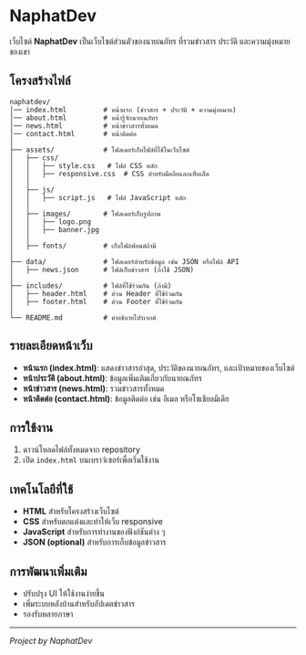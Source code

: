 # NaphatDev

เว็บไซต์ **NaphatDev** เป็นเว็บไซต์ส่วนตัวของนายณภัทร ที่รวมข่าวสาร ประวัติ และความมุ่งหมายของเขา

## โครงสร้างไฟล์

```
naphatdev/  
│── index.html         # หน้าแรก (ข่าวสาร + ประวัติ + ความมุ่งหมาย)  
│── about.html         # หน้ารู้จักนายณภัทร  
│── news.html          # หน้าข่าวสารทั้งหมด  
│── contact.html       # หน้าติดต่อ  
│  
├── assets/            # โฟลเดอร์เก็บไฟล์ที่ใช้ในเว็บไซต์  
│   ├── css/  
│   │   ├── style.css   # ไฟล์ CSS หลัก  
│   │   ├── responsive.css  # CSS สำหรับมือถือและแท็บเล็ต  
│   │  
│   ├── js/  
│   │   ├── script.js   # ไฟล์ JavaScript หลัก  
│   │  
│   ├── images/        # โฟลเดอร์เก็บรูปภาพ  
│   │   ├── logo.png  
│   │   ├── banner.jpg  
│   │  
│   ├── fonts/         # เก็บไฟล์ฟอนต์ถ้ามี  
│  
├── data/              # โฟลเดอร์สำหรับข้อมูล เช่น JSON หรือไฟล์ API  
│   ├── news.json      # ไฟล์เก็บข่าวสาร (ถ้าใช้ JSON)  
│  
├── includes/          # ไฟล์ที่ใช้ร่วมกัน (ถ้ามี)  
│   ├── header.html    # ส่วน Header ที่ใช้ร่วมกัน  
│   ├── footer.html    # ส่วน Footer ที่ใช้ร่วมกัน  
│  
└── README.md          # คำอธิบายโปรเจกต์
```

## รายละเอียดหน้าเว็บ

- **หน้าแรก (index.html)**: แสดงข่าวสารล่าสุด, ประวัติของนายณภัทร, และเป้าหมายของเว็บไซต์
- **หน้าประวัติ (about.html)**: ข้อมูลเพิ่มเติมเกี่ยวกับนายณภัทร
- **หน้าข่าวสาร (news.html)**: รวมข่าวสารทั้งหมด
- **หน้าติดต่อ (contact.html)**: ข้อมูลติดต่อ เช่น อีเมล หรือโซเชียลมีเดีย

## การใช้งาน
1. ดาวน์โหลดไฟล์ทั้งหมดจาก repository
2. เปิด `index.html` บนเบราว์เซอร์เพื่อเริ่มใช้งาน

## เทคโนโลยีที่ใช้
- **HTML** สำหรับโครงสร้างเว็บไซต์
- **CSS** สำหรับตกแต่งและทำให้เว็บ responsive
- **JavaScript** สำหรับการทำงานของฟังก์ชันต่าง ๆ
- **JSON (optional)** สำหรับการเก็บข้อมูลข่าวสาร

## การพัฒนาเพิ่มเติม
- ปรับปรุง UI ให้ใช้งานง่ายขึ้น
- เพิ่มระบบหลังบ้านสำหรับอัปเดตข่าวสาร
- รองรับหลายภาษา

---

*Project by NaphatDev*

